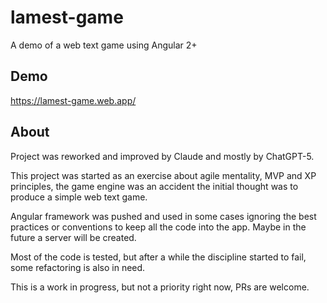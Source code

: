 # lamest-game

A demo of a web text game using Angular 2+

## Demo

https://lamest-game.web.app/

## About

Project was reworked and improved by Claude and mostly by ChatGPT-5.

This project was started as an exercise about agile mentality, MVP and XP principles, the game engine was an accident the initial thought was to produce a simple web text game.

Angular framework was pushed and used in some cases ignoring the best practices or conventions to keep all the code into the app. Maybe in the future a server will be created.

Most of the code is tested, but after a while the discipline started to fail, some refactoring is also in need.

This is a work in progress, but not a priority right now, PRs are welcome.

